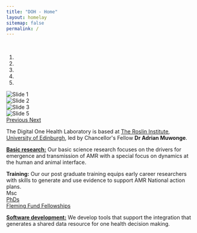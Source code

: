 ```yaml
---
title: "DOH - Home"
layout: homelay
sitemap: false
permalink: /
---
```


<br>
<div id="carousel" class="carousel slide fixed-carousel" data-ride="carousel" data-interval="4000" data-pause="hover">

<!-- Menu -->
<ol class="carousel-indicators">
    <li data-target="#carousel" data-slide-to="0" class="active"></li>
    <li data-target="#carousel" data-slide-to="1"></li>
    <li data-target="#carousel" data-slide-to="2"></li>
    <li data-target="#carousel" data-slide-to="3"></li>
    <li data-target="#carousel" data-slide-to="4"></li>
   <!-- <li data-target="#carousel" data-slide-to="5"></li>
    <li data-target="#carousel" data-slide-to="6"></li> -->
</ol>

<!-- Items -->
<div class="carousel-inner" markdown="0">
    <div class="item active">
        <img src="{{ site.url }}{{ site.baseurl }}/images/slider7001400/DOHN.png" alt="Slide 1" />
    </div>
    <div class="item">
        <img src="{{ site.url }}{{ site.baseurl }}/images/slider7001400/FlemingUganda2022jumping.jpeg" alt="Slide 2" />
    </div>
    <div class="item">
        <img src="{{ site.url }}{{ site.baseurl }}/images/slider7001400/projectTHEA.png" alt="Slide 3" />
    </div>
    <div class="item">
        <img src="{{ site.url }}{{ site.baseurl }}/images/slider7001400/pigproduction.png" alt="Slide 5" />
    </div>
</div>


  <a class="left carousel-control" href="#carousel" role="button" data-slide="prev">
    <span class="glyphicon glyphicon-chevron-left" aria-hidden="true"></span>
    <span class="sr-only">Previous</span>
  </a>
  <a class="right carousel-control" href="#carousel" role="button" data-slide="next">
    <span class="glyphicon glyphicon-chevron-right" aria-hidden="true"></span>
    <span class="sr-only">Next</span>
  </a>
</div>

The Digital One Health Laboratory is based at [The Roslin Institute](http://ed.ac.uk/roslin), [University of Edinburgh](https://www>.ed.ac.uk), led by Chancellor's Fellow **Dr Adrian Muwonge**.

[**Basic research:**](./research/#Projects) Our basic science research focuses on the drivers for emergence and transmission of AMR with a special focus on dynamics at the human and animal interface.

**Training:** Our our post graduate training equips early career researchers with skills to generate and use evidence to support AMR National action plans.<br>
Msc<br>
<a href="./team/#students">PhDs</a><br>
[Fleming Fund Fellowships](https://www.ed.ac.uk/edinburgh-infectious-diseases/fleming-fund-fellowships-scheme)

[**Software development:**](./research/#Software) We develop tools that support the integration that generates a shared data resource for one health decision making.


<!--
To this end, we develop novel spectroscopic-imaging scanning tunneling microscopy (SI-STM) tools to visualize the relevant quantum mechanical degrees of freedom. We want to be able to build the perfect instruments to answer the  scientific questions we deem most important (see [Research](research)).

We are located at Leiden University, the birthplace of superconductivity and home to Kamerlingh Onnes, Lorentz, Huygens, Einstein, de Sitter, and others (see e.g. [the wall of signatures from Ehrenfest lecturers](https://www.lorentz.leidenuniv.nl/history/colloquium/muur_heel.html)). We exchange ideas and work with our neighbors from [Quantum Matter & Optics](http://www.physics.leidenuniv.nl/qo-home), as well as with the colleagues from our [world-class theory section](https://www.lorentz.leidenuniv.nl).

 **We are  looking for passionate new PhD students, Postdocs, and Master students to join the team** [(more info)]({{ site.url }}{{ site.baseurl }}/vacancies) **!**


We are grateful for funding from Leiden University, [NWO](www.nwo.nl) ([Vidi talent scheme](http://www.nwo.nl/en/research-and-results/programmes/Talent+Scheme) and the [Frontiers in Nanoscience program](https://www.universiteitleiden.nl/en/research/research-projects/science/frontiers-of-nanoscience-nanofront)), and from an [ERC starting grant](https://erc.europa.eu/funding/starting-grants).

<figure class="fourth">
  <img src="{{ site.url }}{{ site.baseurl }}/images/logopic/Logo_Leiden.jpg" style="width: 210px">
  <img src="{{ site.url }}{{ site.baseurl }}/images/logopic/Logo_Nanofront.jpg" style="width: 110px">
  <img src="{{ site.url }}{{ site.baseurl }}/images/logopic/Logo_NWO.jpg" style="width: 120px">
  <img src="{{ site.url }}{{ site.baseurl }}/images/logopic/Logo_ERC.jpg" style="width: 110px">
</figure> -->
